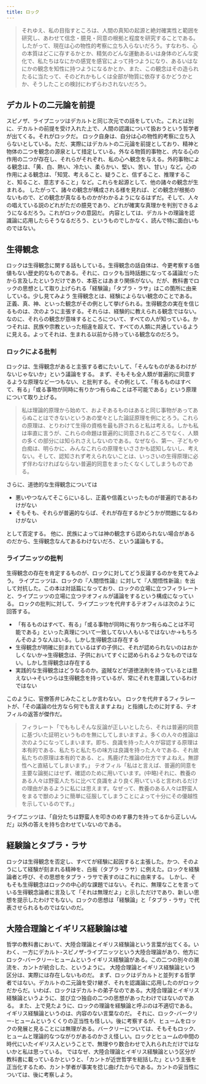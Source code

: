 ```yaml
---
title: ロック
---
```


>それゆえ、私の目指すところは、人間の真知の起源と絶対確実性と範囲を研究し、あわせて信念・臆見・同意の根拠と程度を研究することである。したがって、現在は心の物性的考察に立ち入らないだろう。すなわち、心の本質はどこに存するかとか、精気のどんな運動あるいは身体のどんな変化で、私たちはなにかの感覚を感官によって持つようになり、あるいはなにかの観念を知性に持つようになるかとか、また、この観念はその造られたるに当たって、そのどれかもしくは全部が物質に依存するかどうかとか、そうしたことの検討にわずらわされないだろう。

## デカルトの二元論を前提

スピノザ、ライプニッツはデカルトと同じ次元での話をしていた。これとは別に、デカルトの前提を受け入れた上で、人間の認識について扱おうという哲学者が出てくる。それがロックだ。
ロック自身は、自分は心の物性的考察に立ち入らないとしている。ただ、実際にはデカルトの二元論を前提としており、精神と物体の二つを観念の源泉として措定している。外なる物質的事物と、内なる心の作用の二つが存在し、それらがそれぞれ、私の心へ観念を与える。外的事物による観念は、「黄、白、熱い、冷たい、柔らかい、堅い、苦い、甘い」など。心の作用による観念は、「知覚、考えること、疑うこと、信ずること、推理すること、知ること、意志すること」など。これらを起源として、他の諸々の観念が生まれる。
したがって、諸々の観念が構成される様を見れば、どの観念が根拠のないもので、どの観念が真なるものかがわかるようになるはずだ。そして、人々の唱えている説のどれがただの臆見であり、どれが確実な真理かを判別できるようになるだろう。これがロックの意図だ。
内容としては、デカルトの理論を認識論に応用したらそうなるだろう、というものでしかなく、読んで特に面白いものではない。

## 生得観念

ロックは生得観念に関する話もしている。生得観念の話自体は、今更考察する価値もない歴史的なものである。それに、ロックも当時話題になってる議論だったから言及したというだけであり、本筋とはあまり関係がない。だが、教科書でロックの思想として取り上げられる「経験論」「タブラ・ラサ」はこの箇所に由来している。少し見てみよう
生得観念とは、経験によらない観念のことである。正義、真、神、といった観念がその例として挙げられる。生得観念の実在を信じるものは、次のように主張する。それらは、経験的に教えられる観念ではない。なのに、それらの観念が意味するところについて、すべての人が知っている。かつそれは、民族や宗教といった相違を超えて、すべての人類に共通しているように見える。よってそれは、生まれる以前から持っている観念なのだろう。

### ロックによる批判

ロックは、生得観念があると主張する者にたいして、「そんなものがあるわけがないじゃないか」という議論をする。
まず、そもそも全人類が普遍的に同意するような原理など一つもない、と批判する。その例として、「有るものはすべて、有る」「或る事物が同時に有りかつ有らぬことは不可能である」という原理について取り上げる。

>私は理論的原理から始めて、およそあるものはあると同じ事物があってあらぬことはできないというあの堂々とした論証原理を例にとろう。これらの原理は、とりわけて生得の資格を最も許されると私は考える。しかも私は率直に言うが、これらの命題は普遍的に同意されるどころでなく、人類の多くの部分には知られさえしないのである。なぜなら、第一、子どもや白痴は、明らかに、みんなこれらの原理をいささかも認知しないし、考えない。そして、認知されず考えられないことは、いっさいの生得原理に必ず伴わなければならない普遍的同意をまったくなくしてしまうものである。

さらに、道徳的な生得観念については

- 悪いやつなんてそこらにいるし、正義や信義といったものが普遍的であるわけがない
- そもそも、それらが普遍的ならば、それが存在するかどうかが問題になるわけがない

として否定する。
他に、民族によっては神の観念すら認められない場合があるのだから、生得観念なんてあるわけないだろ、という議論もする。

### ライプニッツの批判

生得観念の存在を肯定するものが、ロックに対してどう反論するのかを見てみよう。
ライプニッツは、ロックの『人間悟性論』に対して『人間悟性新論』を出して対抗した。この本は対話篇になっており、ロックの立場に立つフィラレートと、ライプニッツの立場に立つテオフィルが議論をするという構成になっている。
ロックの批判に対して、ライプニッツを代弁するテオフィルは次のように回答する。

- 「有るものはすべて、有る」「或る事物が同時に有りかつ有らぬことは不可能である」といった真理について一致してない人もいるではないか→もちろんそのような人はいる。しかし生得観念は存在する
- 生得観念が明確に刻まれているはずの子供に、それが認められないのはおかしくないか→生得観念は、子供においてすぐに認められるようなものではない。しかし生得観念は存在する
- 実践的な生得観念はどうなるのか。盗賊などが道徳法則を持っているとは思えない→そいつらは生得観念を持っているが、常にそれを意識しているわけではない

このように、官僚答弁じみたことしか言わない。
ロックを代弁するフィラレートが、「その議論の仕方なら何でも言えますよね」と指摘したのに対する、テオフィルの返答が傑作だ。

>フィラレート「でももしそんな反論が正しいとしたら、それは普遍的同意に基づいた証明というものを無にしてしまいますよ。多くの人々の推論は次のようになってしまいます。即ち、良識を持った人々が容認する原理は本有的である、私たちと私たちの味方は良識を持った人々である、それ故私たちの原理は本有的である、と。馬鹿げた推論の仕方ですよねえ。無謬性へと直結してしまいます。」
>テオフィル「私はと言えば、普遍的同意を主要な論拠にはせず、確認のために用いています。(中略)それに、教養のある人々は野蛮人たちに比べて良識をより良く用いていると言われるだけの理由があるように私には思えます。なぜって、教養のある人々は野蛮人をまるで獣のように簡単に征服してしまうことによって十分にその優越性を示しているのです。」

ライプニッツは、「自分たちは野蛮人を叩きのめす暴力を持ってるから正しいんだ」以外の答えを持ち合わせていないのである。

## 経験論とタブラ・ラサ

ロックは生得観念を否定し、すべてが経験に起因すると主張した。かつ、そのようにして経験が刻まれる精神を、白板（タブラ・ラサ）に例えた。ロックを経験論者と呼び、その思想をタブラ・ラサで表すのはこれに由来する。
しかし、そもそも生得観念はロックの中心的な課題ではない。それに、無理なことを言っている生得観念論者に言及して「それは無理だよ」と示しただけであり、新しい思想を提示したわけでもない。ロックの思想は「経験論」と「タブラ・ラサ」で代表させられるものではないのだ。

## 大陸合理論とイギリス経験論は嘘

哲学の教科書において、大陸合理論とイギリス経験論という言葉が出てくる。いわく、一方にデカルト-スピノザ-ライプニッツという大陸合理論があり、他方にロック-バークリー-ヒュームというイギリス経験論がある。この二つの別々の潮流を、カントが統合した、というように。
大陸合理論とイギリス経験論という区分は、実際には存在しないものだ。
まず、ロックはデカルトと並列する哲学者ではない。デカルトの二元論を受け継ぎ、それを認識論に応用したのがロックだからだ。いわば、ロックはデカルトの弟子なのである。大陸合理論とイギリス経験論というように、並び立つ独自の二つの思想があったわけではないのである。
また、上で見たように、ロックの理論を経験論と呼ぶのは不適切である。イギリス経験論というのは、内容のない言葉なのだ。
それに、ロック-バークリー-ヒュームというくくりの正当性も怪しい。後に考察するが、ヒュームをロックの発展と見ることには無理がある。バークリーについては、そもそもロック、ヒュームと理論的なつながりがあるのかさえ怪しい。ロックとヒュームの中間の時代にいたイギリス人ということで、無理やり数合わせで入れられただけではないかと私は思っている。
ではなぜ、大陸合理論とイギリス経験論という区分が教科書に載っているかというと、「カントが近世哲学を総括した」という主張を正当化するため、カント学者が事実を捻じ曲げたからである。カントの妥当性については、後に考察しよう。
